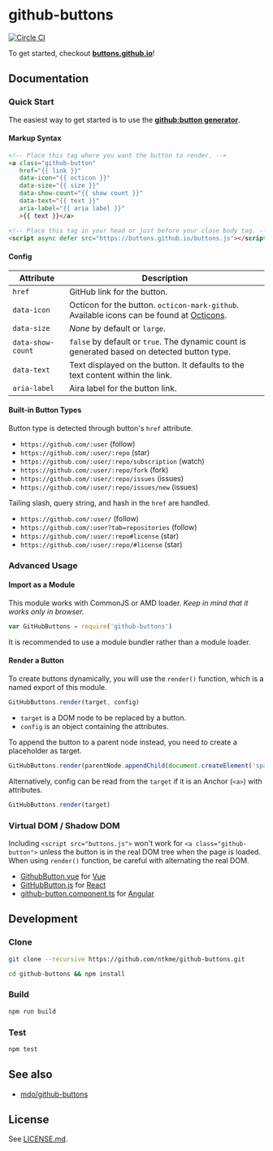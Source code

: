 github-buttons
==============

[![Circle CI](https://circleci.com/gh/ntkme/github-buttons.svg?style=svg)](https://circleci.com/gh/ntkme/github-buttons)

To get started, checkout **[buttons.github.io](https://buttons.github.io)**!  

Documentation
-------------

### Quick Start

The easiest way to get started is to use the **[github:button generator](https://buttons.github.io)**.

#### Markup Syntax

``` html
<!-- Place this tag where you want the button to render. -->
<a class="github-button"
   href="{{ link }}"
   data-icon="{{ octicon }}"
   data-size="{{ size }}"
   data-show-count="{{ show count }}"
   data-text="{{ text }}"
   aria-label="{{ aria label }}"
   >{{ text }}</a>
```

``` html
<!-- Place this tag in your head or just before your close body tag. -->
<script async defer src="https://buttons.github.io/buttons.js"></script>
```

#### Config

| Attribute               | Description                                                                                                                  |
| ---------               | -----------                                                                                                                  |
| `href`                  | GitHub link for the button.                                                                                                  |
| `data-icon`             | Octicon for the button. `octicon-mark-github`. <br> Available icons can be found at [Octicons](https://octicons.github.com). |
| `data-size`             | _None_ by default or `large`.                                                                                                |
| `data-show-count`       | `false` by default or `true`. The dynamic count is generated based on detected button type.                                  |
| `data-text`             | Text displayed on the button. It defaults to the text content within the link.                                               |
| `aria-label`            | Aira label for the button link.                                                                                              |

#### Built-in Button Types

Button type is detected through button's `href` attribute.

- `https://github.com/:user` (follow)
- `https://github.com/:user/:repo` (star)
- `https://github.com/:user/:repo/subscription` (watch)
- `https://github.com/:user/:repo/fork` (fork)
- `https://github.com/:user/:repo/issues` (issues)
- `https://github.com/:user/:repo/issues/new` (issues)

Tailing slash, query string, and hash in the `href` are handled.

- `https://github.com/:user/` (follow)
- `https://github.com/:user?tab=repositories` (follow)
- `https://github.com/:user/:repo#license` (star)
- `https://github.com/:user/:repo/#license` (star)

### Advanced Usage

#### Import as a Module

This module works with CommonJS or AMD loader. *Keep in mind that it works only in browser.*

``` javascript
var GitHubButtons = require('github-buttons')
```

It is recommended to use a module bundler rather than a module loader.

#### Render a Button

To create buttons dynamically, you will use the `render()` function, which is a named export of this module.

``` javascript
GitHubButtons.render(target, config)
```

- `target` is a DOM node to be replaced by a button.
- `config` is an object containing the attributes.

To append the button to a parent node instead, you need to create a placeholder as target.

``` javascript
GitHubButtons.render(parentNode.appendChild(document.createElement('span')), config)
```

Alternatively, config can be read from the `target` if it is an Anchor (`<a>`) with attributes. 

``` javascript
GitHubButtons.render(target)
```

### Virtual DOM / Shadow DOM

Including `<script src="buttons.js">` won't work for `<a class="github-button">` unless the button is in the real DOM tree when the page is loaded.  When using `render()` function, be careful with alternating the real DOM.

- [GithubButton.vue](examples/vue/GithubButton.vue) for [Vue](https://vuejs.org)
- [GitHubButton.js](examples/react/GitHubButton.js) for [React](https://facebook.github.io/react/)
- [github-button.component.ts](examples/angular/github-button.component.ts) for [Angular](https://angular.io)



Development
-----------

### Clone

``` sh
git clone --recursive https://github.com/ntkme/github-buttons.git
```

``` sh
cd github-buttons && npm install
```

### Build

``` sh
npm run build
```

### Test

``` sh
npm test
```



See also
--------

- [mdo/github-buttons](https://ghbtns.com)



License
-------

See [LICENSE.md](LICENSE.md).
